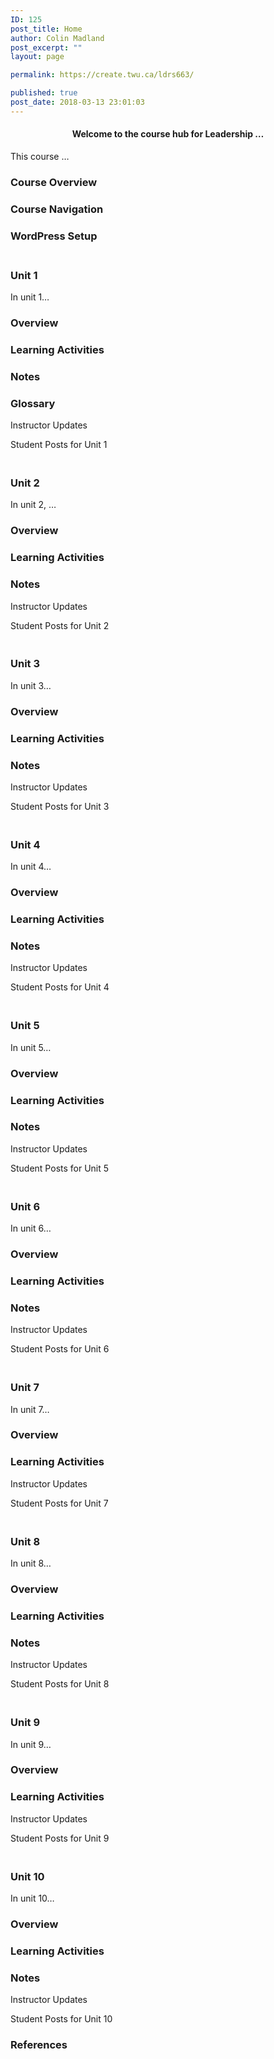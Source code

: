 ```yaml
---
ID: 125
post_title: Home
author: Colin Madland
post_excerpt: ""
layout: page

permalink: https://create.twu.ca/ldrs663/

published: true
post_date: 2018-03-13 23:01:03
---
```

<!--themify_builder_static--><h4 style="text-align: center;">Welcome to the course hub for Leadership &#8230;</h4> <p>This course &#8230;</p>




 <h3>Course Overview</h3>





 <h3>Course Navigation</h3>





 <h3>WordPress Setup</h3>

<h3><br/>Unit 1</h3>
 <p>In unit 1&#8230;</p>




 <h3>Overview</h3>





 <h3>Learning Activities</h3>





 <h3>Notes</h3>





 <h3>Glossary</h3>


 Instructor Updates

 Student Posts for Unit 1
<h3><br/>Unit 2</h3>
 <p>In unit 2, &#8230;</p>




 <h3>Overview</h3>





 <h3>Learning Activities</h3>





 <h3>Notes</h3>


 Instructor Updates

 Student Posts for Unit 2
<h3><br/>Unit 3</h3>
 <p>In unit 3&#8230;</p>




 <h3>Overview</h3>





 <h3>Learning Activities</h3>





 <h3>Notes</h3>


 Instructor Updates

 Student Posts for Unit 3
<h3><br/>Unit 4</h3>
 <p>In unit 4&#8230;</p>




 <h3>Overview</h3>





 <h3>Learning Activities</h3>





 <h3>Notes</h3>


 Instructor Updates

 Student Posts for Unit 4
<h3><br/>Unit 5</h3>
 <p>In unit 5&#8230;</p>




 <h3>Overview</h3>





 <h3>Learning Activities</h3>





 <h3>Notes</h3>


 Instructor Updates

 Student Posts for Unit 5
<h3><br/>Unit 6</h3>
 <p>In unit 6&#8230;</p>




 <h3>Overview</h3>





 <h3>Learning Activities</h3>





 <h3>Notes</h3>


 Instructor Updates

 Student Posts for Unit 6
<h3><br/>Unit 7</h3>
 <p>In unit 7&#8230;</p>




 <h3>Overview</h3>





 <h3>Learning Activities</h3>


 Instructor Updates

 Student Posts for Unit 7
<h3><br/>Unit 8</h3>
 <p>In unit 8&#8230;</p>




 <h3>Overview</h3>





 <h3>Learning Activities</h3>





 <h3>Notes</h3>


 Instructor Updates

 Student Posts for Unit 8
<h3><br/>Unit 9</h3>
 <p>In unit 9&#8230;</p>




 <h3>Overview</h3>





 <h3>Learning Activities</h3>


 Instructor Updates

 Student Posts for Unit 9
<h3><br/>Unit 10</h3>
 <p>In unit 10&#8230;</p>




 <h3>Overview</h3>





 <h3>Learning Activities</h3>





 <h3>Notes</h3>


 Instructor Updates

 Student Posts for Unit 10
 <h3>References</h3> <p> </p><!--/themify_builder_static-->
